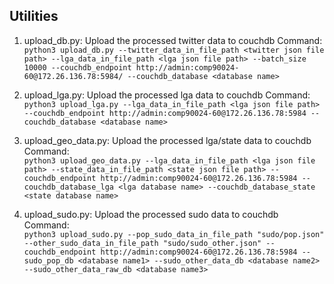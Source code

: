 ## Utilities

1. upload_db.py: Upload the processed twitter data to couchdb
Command: <br>
`python3 upload_db.py --twitter_data_in_file_path <twitter json file path> --lga_data_in_file_path <lga json file path> --batch_size 10000 --couchdb_endpoint http://admin:comp90024-60@172.26.136.78:5984/ --couchdb_database <database name>`

2. upload_lga.py: Upload the processed lga data to couchdb
Command: <br>
`python3 upload_lga.py --lga_data_in_file_path <lga json file path> --couchdb_endpoint http://admin:comp90024-60@172.26.136.78:5984 --couchdb_database <database name>`

3. upload_geo_data.py: Upload the processed lga/state data to couchdb
Command: <br>
`python3 upload_geo_data.py --lga_data_in_file_path <lga json file path> --state_data_in_file_path <state json file path> --couchdb_endpoint http://admin:comp90024-60@172.26.136.78:5984 --couchdb_database_lga <lga database name> --couchdb_database_state <state database name>`

4. upload_sudo.py: Upload the processed sudo data to couchdb
Command: <br>
`python3 upload_sudo.py --pop_sudo_data_in_file_path "sudo/pop.json" --other_sudo_data_in_file_path "sudo/sudo_other.json" --couchdb_endpoint http://admin:comp90024-60@172.26.136.78:5984 --sudo_pop_db <database name1> --sudo_other_data_db <database name2> --sudo_other_data_raw_db <database name3> `

